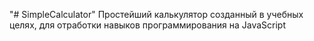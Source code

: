 "# SimpleCalculator" 
Простейший калькулятор созданный в учебных целях, для отработки навыков программирования на JavaScript
